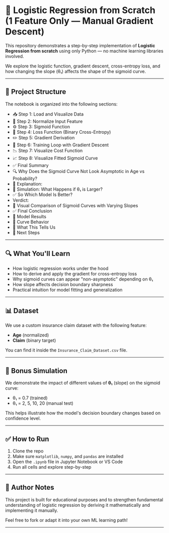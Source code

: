 # 🧠 Logistic Regression from Scratch (1 Feature Only — Manual Gradient Descent)

This repository demonstrates a step-by-step implementation of **Logistic Regression from scratch** using only Python — no machine learning libraries involved.

We explore the logistic function, gradient descent, cross-entropy loss, and how changing the slope (θ₁) affects the shape of the sigmoid curve.

---

## 📁 Project Structure

The notebook is organized into the following sections:

- 📥 Step 1: Load and Visualize Data
- 🧼 Step 2: Normalize Input Feature
- ⚙️ Step 3: Sigmoid Function
- 🎯 Step 4: Loss Function (Binary Cross-Entropy)
- ✏️ Step 5: Gradient Derivation
- 🔁 Step 6: Training Loop with Gradient Descent
- 📉 Step 7: Visualize Cost Function
- 📈 Step 8: Visualize Fitted Sigmoid Curve
- ✅ Final Summary
- 🔍 Why Does the Sigmoid Curve Not Look Asymptotic in Age vs Probability?
- 🧠 Explanation:
- 🧪 Simulation: What Happens if θ₁ is Larger?
- ✅ So Which Model Is Better?
- Verdict:
- 🎨 Visual Comparison of Sigmoid Curves with Varying Slopes
- ✅ Final Conclusion
- 🔹 Model Results
- 🔹 Curve Behavior
- 🔹 What This Tells Us
- 🧪 Next Steps

---

## 🔍 What You'll Learn

- How logistic regression works under the hood
- How to derive and apply the gradient for cross-entropy loss
- Why sigmoid curves can appear "non-asymptotic" depending on θ₁
- How slope affects decision boundary sharpness
- Practical intuition for model fitting and generalization

---

## 📊 Dataset

We use a custom insurance claim dataset with the following feature:
- **Age** (normalized)
- **Claim** (binary target)

You can find it inside the `Insurance_Claim_Dataset.csv` file.

---

## 🧪 Bonus Simulation

We demonstrate the impact of different values of **θ₁** (slope) on the sigmoid curve:
- θ₁ = 0.7 (trained)
- θ₁ = 2, 5, 10, 20 (manual test)

This helps illustrate how the model's decision boundary changes based on confidence level.

---

## ✅ How to Run

1. Clone the repo
2. Make sure `matplotlib`, `numpy`, and `pandas` are installed
3. Open the `.ipynb` file in Jupyter Notebook or VS Code
4. Run all cells and explore step-by-step

---

## 🧠 Author Notes

This project is built for educational purposes and to strengthen fundamental understanding of logistic regression by deriving it mathematically and implementing it manually.

Feel free to fork or adapt it into your own ML learning path!

---
